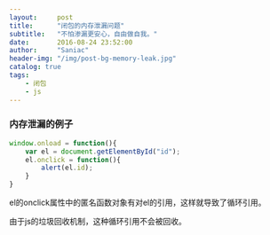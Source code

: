 ```yaml
---
layout:     post
title:      "闭包的内存泄漏问题"
subtitle:   "不怕渗漏更安心，自由做自我。"
date:       2016-08-24 23:52:00
author:     "Saniac"
header-img: "/img/post-bg-memory-leak.jpg"
catalog: true
tags:
    - 闭包
    - js
---
```


### 内存泄漏的例子

```javascript
window.onload = function(){
    var el = document.getElementById("id");
    el.onclick = function(){
        alert(el.id);
    }
}
```
el的onclick属性中的匿名函数对象有对el的引用，这样就导致了循环引用。

由于js的垃圾回收机制，这种循环引用不会被回收。



























